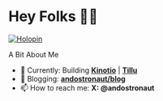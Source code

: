# Hey Folks 👋🏻

[![Holopin](https://holopin.me/andostronaut)](https://holopin.io/@andostronaut)

A Bit About Me

- 🚀 Currently: Building **[Kinotio](https://github.com/kinotiodotdev)** | **[Tillu](https://github.com/tilludotco)**
- 📖 Blogging: **[andostronaut/blog](https://andostronaut.com/blog)**
- 📫 How to reach me: **X: @andostronaut**

